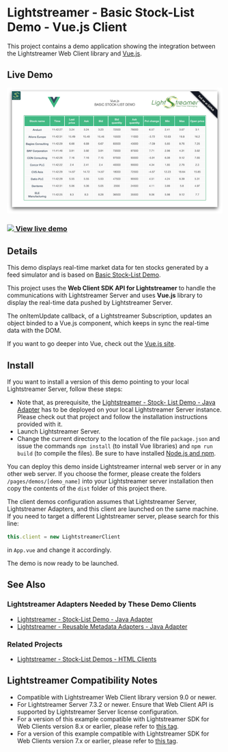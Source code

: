 # Lightstreamer - Basic Stock-List Demo - Vue.js Client
<!-- START DESCRIPTION lightstreamer-example-stocklist-client-javascript-basic-stock-list-demo---vue-client -->

This project contains a demo application showing the integration between the Lightstreamer Web Client library and [Vue.js](https://vuejs.org).

## Live Demo

![Demo ScreenShot](screen_basicstocklist_large.png)<br>
### [![](http://demos.lightstreamer.com/site/img/play.png) View live demo](http://demos.lightstreamer.com/VueDemo/)

## Details

This demo displays real-time market data for ten stocks generated by a feed simulator and is based on [Basic Stock-List Demo](https://github.com/Lightstreamer/Lightstreamer-example-StockList-client-javascript#basic-stock-list-demo---html-client). <br>

This project uses the <b>Web Client SDK API for Lightstreamer</b> to handle the communications with Lightstreamer Server and uses <b>Vue.js</b> library to display the real-time data pushed by Lightstreamer Server.

The onItemUpdate callback, of a Lightstreamer Subscription, updates an object binded to a Vue.js component, which keeps in sync the real-time data with the DOM.

If you want to go deeper into Vue, check out the [Vue.js site](https://vuejs.org).

<!-- END DESCRIPTION lightstreamer-example-stocklist-client-javascript-basic-stock-list-demo---vue-client -->

## Install

If you want to install a version of this demo pointing to your local Lightstreamer Server, follow these steps:

* Note that, as prerequisite, the [Lightstreamer - Stock- List Demo - Java Adapter](https://github.com/Lightstreamer/Lightstreamer-example-Stocklist-adapter-java) has to be deployed on your local Lightstreamer Server instance. Please check out that project and follow the installation instructions provided with it.
* Launch Lightstreamer Server.
* Change the current directory to the location of the file `package.json` and issue the commands `npm install` (to install Vue libraries) and `npm run build` (to compile the files). Be sure to have installed [Node.js and npm](https://nodejs.org/en/download/).

You can deploy this demo inside Lightstreamer internal web server or in any other web server.
If you choose the former, please create the folders `/pages/demos/[demo_name]` into your Lightstreamer server installation then copy the contents of the `dist` folder of this project there.

The client demos configuration assumes that Lightstreamer Server, Lightstreamer Adapters, and this client are launched on the same machine. If you need to target a different Lightstreamer server, please search for this line:
```js
this.client = new LightstreamerClient
```
in `App.vue` and change it accordingly.

The demo is now ready to be launched.

## See Also

### Lightstreamer Adapters Needed by These Demo Clients
<!-- START RELATED_ENTRIES -->

* [Lightstreamer - Stock-List Demo - Java Adapter](https://github.com/Lightstreamer/Lightstreamer-example-Stocklist-adapter-java)
* [Lightstreamer - Reusable Metadata Adapters - Java Adapter](https://github.com/Lightstreamer/Lightstreamer-example-ReusableMetadata-adapter-java)

<!-- END RELATED_ENTRIES -->

### Related Projects

* [Lightstreamer - Stock-List Demos - HTML Clients](https://github.com/Lightstreamer/Lightstreamer-example-StockList-client-javascript#basic-stock-list-demo---html-client)

## Lightstreamer Compatibility Notes

* Compatible with Lightstreamer Web Client library version 9.0 or newer.
* For Lightstreamer Server 7.3.2 or newer. Ensure that Web Client API is supported by Lightstreamer Server license configuration.
* For a version of this example compatible with Lightstreamer SDK for Web Clients version 8.x or earlier, please refer to [this tag](https://github.com/Lightstreamer/Lightstreamer-example-StockList-client-vue/releases/tag/latest-for-client-8.x).
* For a version of this example compatible with Lightstreamer SDK for Web Clients version 7.x or earlier, please refer to [this tag](https://github.com/Lightstreamer/Lightstreamer-example-StockList-client-vue/releases/tag/latest-for-client-7.x).

